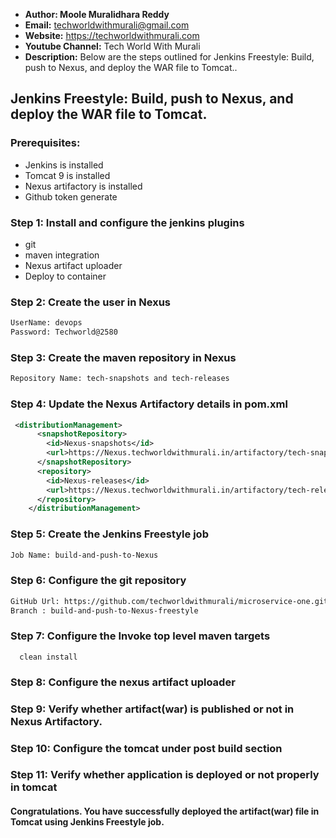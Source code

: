 + <b>Author: Moole Muralidhara Reddy</b></br>
+ <b>Email:</b> techworldwithmurali@gmail.com</br>
+ <b>Website:</b> https://techworldwithmurali.com </br>
+ <b>Youtube Channel:</b> Tech World With Murali</br>
+ <b>Description:</b> Below are the steps outlined for Jenkins Freestyle: Build, push to Nexus, and deploy the WAR file to Tomcat..</br>

## Jenkins Freestyle: Build, push to Nexus, and deploy the WAR file to Tomcat.

### Prerequisites:
  + Jenkins is installed
  + Tomcat 9 is installed
  + Nexus artifactory is installed
  + Github token generate

### Step 1: Install and configure the jenkins plugins
  + git
  + maven integration
  + Nexus artifact uploader
  + Deploy to container 
  
### Step 2: Create the user in Nexus
```xml
UserName: devops
Password: Techworld@2580
```
### Step 3: Create the maven repository in Nexus
```xml
Repository Name: tech-snapshots and tech-releases
```
### Step 4: Update the Nexus Artifactory details in pom.xml
```xml
 <distributionManagement>
      <snapshotRepository>
        <id>Nexus-snapshots</id>
        <url>https://Nexus.techworldwithmurali.in/artifactory/tech-snapshots/</url>
      </snapshotRepository>
      <repository>
        <id>Nexus-releases</id>
        <url>https://Nexus.techworldwithmurali.in/artifactory/tech-releases/</url>
      </repository>
    </distributionManagement>
```
### Step 5: Create the Jenkins Freestyle job
```xml
Job Name: build-and-push-to-Nexus
```
### Step 6: Configure the git repository
```xml
GitHub Url: https://github.com/techworldwithmurali/microservice-one.git
Branch : build-and-push-to-Nexus-freestyle
```
### Step 7: Configure the Invoke top level maven targets
      clean install
### Step 8: Configure the nexus artifact uploader

### Step 9: Verify whether artifact(war) is published or not in Nexus Artifactory.
### Step 10: Configure the tomcat under post build section
### Step 11: Verify whether application is deployed or not properly in tomcat

#### Congratulations. You have successfully deployed the artifact(war) file in Tomcat using Jenkins Freestyle job.
